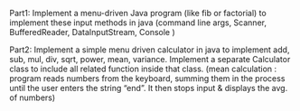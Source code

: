 Part1: Implement a menu-driven Java program (like fib or factorial) to implement these input methods in java (command line args, Scanner, BufferedReader, DataInputStream, Console )

Part2: Implement a simple menu driven calculator in java to implement add, sub, mul, div, sqrt, power, mean, variance. Implement a separate
Calculator class to include all related function inside that class. (mean
calculation : program reads numbers from the keyboard, summing them in
the process until the user enters the string “end”. It then stops input &
displays the avg. of numbers)
